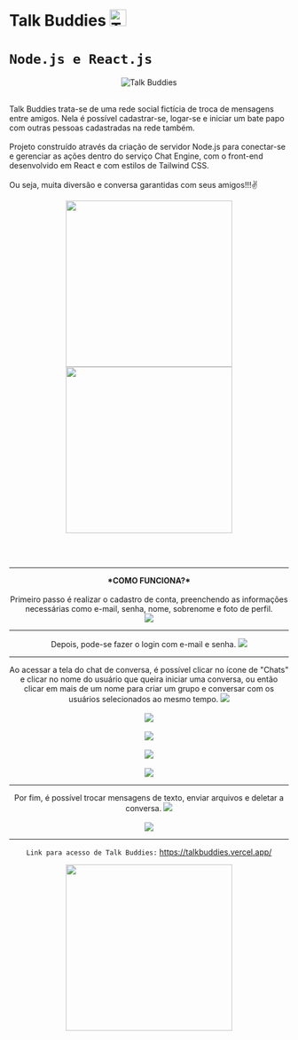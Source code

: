# Talk Buddies <img src="https://github.com/IgorBandeira/Jest-Testing/assets/106918230/7424f423-dada-4bbb-9fcd-ce71d6195172" alt="TalkBuddies" width="30" />
# `Node.js e React.js`

 <div align="center"><img src="https://github.com/IgorBandeira/TalkBuddies/assets/106918230/557833bc-eb5c-4d56-ad8b-0d5fc0973fc4" alt="Talk Buddies" /></div>

<br>

Talk Buddies trata-se de uma rede social fictícia de troca de mensagens entre amigos. Nela é possível cadastrar-se, logar-se e iniciar um bate papo com outras pessoas cadastradas na rede também.<br><br>
Projeto construído através da criação de servidor Node.js para conectar-se e gerenciar as ações dentro do serviço Chat Engine, com o front-end desenvolvido em React e com estilos de Tailwind CSS.<br><br>
Ou seja, muita diversão e conversa garantidas com seus amigos!!!✌️

<div align="center">
<img src="https://github.com/IgorBandeira/TalkBuddies/assets/106918230/5d8a0b77-f12b-46d2-89f3-dfd9d3ffbb54" width="300" />
<img src="https://github.com/IgorBandeira/TalkBuddies/assets/106918230/3ce397af-0b8f-4456-93b8-6deca4bb3f96" width="300"/>
</div>


<br><br>
<hr>

<div align="center">
<strong>*COMO FUNCIONA?*</strong>
<br><br>
Primeiro passo é realizar o cadastro de conta, preenchendo as informações necessárias como e-mail, senha, nome, sobrenome e foto de perfil.
<br>
  <img src="https://github.com/IgorBandeira/TalkBuddies/assets/106918230/a611b947-40eb-436c-95a5-a5dbdc2d5133"/>

<hr>
Depois, pode-se fazer o login com e-mail e senha.
  <img src="https://github.com/IgorBandeira/TalkBuddies/assets/106918230/8e0a4af9-24b9-4ea4-ac8c-0b9f571cec74"/>

<hr>
Ao acessar a tela do chat de conversa, é possível clicar no ícone de "Chats" e clicar no nome do usuário que queira iniciar uma conversa, ou então clicar em mais de um nome para criar um grupo e conversar com os usuários selecionados ao mesmo tempo.
<img src="https://github.com/IgorBandeira/TalkBuddies/assets/106918230/93804e20-f76d-4723-9fac-fb963cf97d83"/>
<br><br>
<img src="https://github.com/IgorBandeira/TalkBuddies/assets/106918230/885258a1-bcc1-4070-9965-54f2a3e6490e"/>
<br><br>
<img src="https://github.com/IgorBandeira/TalkBuddies/assets/106918230/2508bb93-9211-4dae-94a1-4aa2db2be104"/>
<br><br>
<img src="https://github.com/IgorBandeira/TalkBuddies/assets/106918230/d9d8a269-c1dc-47d2-a030-87aae39dec1f"/>
<br><br>
<img src="https://github.com/IgorBandeira/TalkBuddies/assets/106918230/6ed8791f-3a6c-4bc3-98e4-109ef9910828"/>
<hr>
Por fim, é possível trocar mensagens de texto, enviar arquivos e deletar a conversa.
<img src="https://github.com/IgorBandeira/TalkBuddies/assets/106918230/0b85fcb8-6efa-4f3b-be43-f2e0b9deccdb"/>
<br><br>
<img src="https://github.com/IgorBandeira/TalkBuddies/assets/106918230/28081be8-20d1-4bfa-b68a-5e6ff925cbc0"/>
<hr>
<div align="center">
  
`Link para acesso de Talk Buddies:` https://talkbuddies.vercel.app/

<div/>

 <img src="https://github.com/IgorBandeira/TalkBuddies/assets/106918230/140ed152-0679-41b4-b2ec-4bf4d2235b4b" width="300" />

</div>







